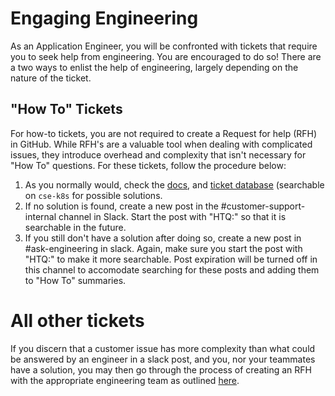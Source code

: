 # Engaging Engineering

As an Application Engineer, you will be confronted with tickets that require you to seek help from engineering. You are encouraged to do so! There are a two ways to enlist the help of engineering, largely depending on the nature of the ticket.

## "How To" Tickets

For how-to tickets, you are not required to create a Request for help (RFH) in GitHub. While RFH's are a valuable tool when dealing with complicated issues, they introduce overhead and complexity that isn't necessary for "How To" questions. For these tickets, follow the procedure below:

1. As you normally would, check the [docs](https://docs.sourcegraph.com), and [ticket database](https://github.com/sourcegraph/support-tools-internal/tree/main/resolved-tickets) (searchable on `cse-k8s` for possible solutions.
2. If no solution is found, create a new post in the #customer-support-internal channel in Slack. Start the post with "HTQ:" so that it is searchable in the future.
3. If you still don't have a solution after doing so, create a new post in #ask-engineering in slack. Again, make sure you start the post with "HTQ:" to make it more searchable. Post expiration will be turned off in this channel to accomodate searching for these posts and adding them to "How To" summaries.

# All other tickets

If you discern that a customer issue has more complexity than what could be answered by an engineer in a slack post, and you, nor your teammates have a solution, you may then go through the process of creating an RFH with the appropriate engineering team as outlined [here](engaging-other-teams.md#requests-for-help-rfhs).

